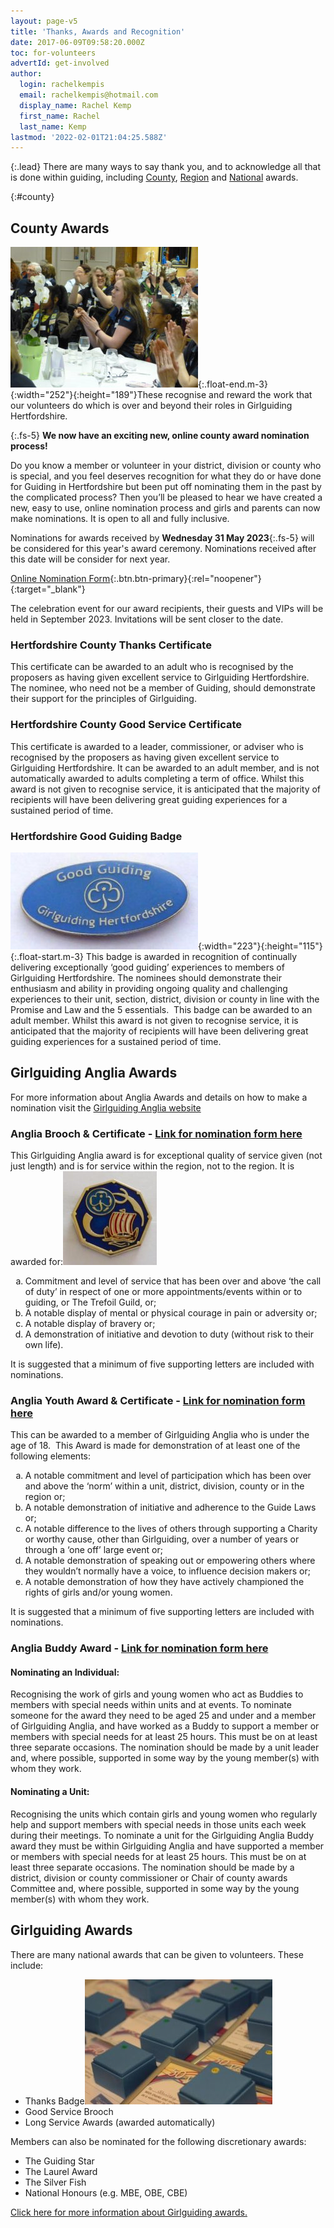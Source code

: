 ```yaml
---
layout: page-v5
title: 'Thanks, Awards and Recognition'
date: 2017-06-09T09:58:20.000Z
toc: for-volunteers
advertId: get-involved
author:
  login: rachelkempis
  email: rachelkempis@hotmail.com
  display_name: Rachel Kemp
  first_name: Rachel
  last_name: Kemp
lastmod: '2022-02-01T21:04:25.588Z'
---
```

{:.lead}
There are many ways to say thank you, and to acknowledge
all that is done within guiding, including [County](#county), [Region](#region) and
[National](#national) awards.

{:#county}
## County Awards 

![County Awards presentations](/wp-content/uploads/2019/05/p1140471_46955040804_o-300x225.jpg){:.float-end.m-3}{:width="252"}{:height="189"}These recognise and reward the work that our volunteers do which is over and beyond their roles in Girlguiding Hertfordshire.

{:.fs-5}
**We now have an exciting new, online county award nomination process!**

Do you know a member or volunteer in your district, division or county who is special, and you feel deserves recognition for what they do or have done for Guiding in Hertfordshire but been put off nominating them in the past by the complicated process?  Then you’ll be pleased to hear we have created a new, easy to use, online nomination process and girls and parents can now make nominations.  It is open to all and fully inclusive.

Nominations for awards received by **Wednesday 31 May 2023**{:.fs-5} will be considered for this year's award ceremony. Nominations received after this date will be consider for next year.

[Online Nomination Form](https://forms.office.com/Pages/ResponsePage.aspx?id=3yob_CzTykeMNWNnWM6OwRrqs7bdo19CnIwI_9Lov51UMDVOTzhWNlFHOUdXN0o5SzNMOE9NTVJWQy4u){:.btn.btn-primary}{:rel="noopener"}{:target="_blank"}

The celebration event for our award recipients, their guests and VIPs will be held in September 2023.  Invitations will be sent closer to the date.

### Hertfordshire County Thanks Certificate

This certificate can be awarded to an adult who is recognised by the proposers as having given excellent service to Girlguiding Hertfordshire. The nominee, who need not be a member of Guiding, should demonstrate their support for the principles of Girlguiding.

### Hertfordshire County Good Service Certificate

This certificate is awarded to a leader, commissioner, or adviser who is recognised by the proposers as having given excellent service to Girlguiding Hertfordshire. It can be awarded to an adult member, and is not automatically awarded to adults completing a term of office. Whilst this award is not given to recognise service, it is anticipated that the majority of recipients will have been delivering great guiding experiences for a sustained period of time.

### Hertfordshire Good Guiding Badge

![Good Guiding Badge](/wp-content/uploads/2017/06/Goodguidingbadge-300x155.jpg){:width="223"}{:height="115"}{:.float-start.m-3}
This badge is awarded in recognition of continually delivering exceptionally ‘good guiding’ experiences to members of Girlguiding Hertfordshire. The nominees should demonstrate their enthusiasm and ability in providing ongoing quality and challenging experiences to their unit, section, district, division or county in line with the Promise and Law and the 5 essentials.  This badge can be awarded to an adult member. Whilst this award is not given to recognise service, it is anticipated that the majority of recipients will have been delivering great guiding experiences for a sustained period of time.

<h2 id="region">Girlguiding Anglia Awards</h2>
For more information about Anglia Awards and details on how to make a nomination visit the <a href="https://www.girlguiding-anglia.org.uk/resource/thanks-and-recognition-overview" target="_blank" rel="noopener">Girlguiding Anglia website</a>
<h3>Anglia Brooch & Certificate - <a href="https://www.girlguiding-anglia.org.uk/resource/anglia-brooch-nomination-form" target="_blank" rel="noopener">Link for nomination form here</a></h3>
This Girlguiding Anglia award is for exceptional quality of service given (not just length) and is for service within the region, not to the region. It is awarded for:<img class="alignright wp-image-1867 size-thumbnail" src="/wp-content/uploads/2017/06/Angliabrooch-150x150.jpg" alt="" width="150" height="150" /> 
<ol type="a">
<li>Commitment and level of service that has been over and above ‘the call of duty’ in respect of one or more appointments/events within or to guiding, or The Trefoil Guild, or; </li>
<li>A notable display of mental or physical courage in pain or adversity or;</li> 
<li>A notable display of bravery or;</li>
<li>A demonstration of initiative and devotion to duty (without risk to their own life). </li>
</ol>

It is suggested that a minimum of five supporting letters are included with nominations.

<h3>Anglia Youth Award & Certificate - <a href="https://www.girlguiding-anglia.org.uk/resource/anglia-youth-award-nomination-form" target="_blank" rel="noopener">Link for nomination form here</a></h3>
This can be awarded to a member of Girlguiding Anglia who is under the age of 18.  This Award is made for demonstration of at least one of the following elements: 
<ol type="a">
<li>A notable commitment and level of participation which has been over and above the ‘norm’ within a unit, district, division, county or in the region or;</li>
<li>A notable demonstration of initiative and adherence to the Guide Laws or;</li>
<li>A notable difference to the lives of others through supporting a Charity or worthy cause, other than Girlguiding, over a number of years or through a ‘one off’ large event or;</li>
<li>A notable demonstration of speaking out or empowering others where they wouldn’t normally have a voice, to influence decision makers or;</li>
<li>A notable demonstration of how they have actively championed the rights of girls and/or young women.</li>
</ol>

 It is suggested that a minimum of five supporting letters are included with nominations.

<h3>Anglia Buddy Award - <a href="https://www.girlguiding-anglia.org.uk/resource/anglia-buddy-award-nomination-form" target="_blank" rel="noopener">Link for nomination form here</a></h3>

#### Nominating an Individual:

Recognising the work of girls and young women who act as Buddies to members with special needs within units and at events. To nominate someone for the award they need to be aged 25 and under and a member of Girlguiding Anglia, and have worked as a Buddy to support a member or members with special needs for at least 25 hours. This must be on at least three separate occasions. The nomination should be made by a unit leader and, where possible, supported in some way by the young member(s) with whom they work.

#### Nominating a Unit:

Recognising the units which contain girls and young women who regularly help and support members with special needs in those units each week during their meetings. To nominate a unit for the Girlguiding Anglia Buddy award they must be within Girlguiding Anglia and have supported a member or members with special needs for at least 25 hours. This must be on at least three separate occasions. The nomination should be made by a district, division or county commissioner or Chair of county awards Committee and, where possible, supported in some way by the young member(s) with whom they work.

<h2 id="national">Girlguiding Awards</h2>
There are many national awards that can be given to volunteers. These include:

- Thanks Badge<img class="size-medium wp-image-1847 alignright" src="/wp-content/uploads/2017/06/service16-300x200.jpg" alt="" width="300" height="200" /> 
- Good Service Brooch 
- Long Service Awards (awarded automatically) 

Members can also be nominated for the following discretionary awards: 

- The Guiding Star
- The Laurel Award
- The Silver Fish
- National Honours (e.g. MBE, OBE, CBE) 

<a href="https://www.girlguiding.org.uk/making-guiding-happen/running-your-unit/managing-your-team/awards-and-recognition/" target="_blank" rel="noopener noreferrer">Click here for more information about Girlguiding awards.</a>